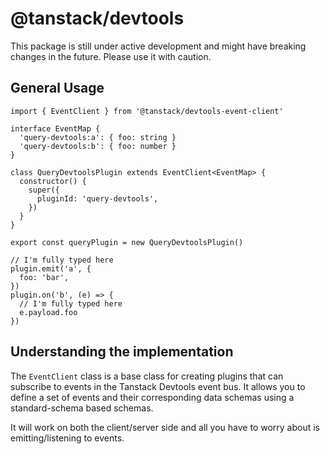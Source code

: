# @tanstack/devtools

This package is still under active development and might have breaking changes in the future. Please use it with caution.

## General Usage

```tsx
import { EventClient } from '@tanstack/devtools-event-client'

interface EventMap {
  'query-devtools:a': { foo: string }
  'query-devtools:b': { foo: number }
}

class QueryDevtoolsPlugin extends EventClient<EventMap> {
  constructor() {
    super({
      pluginId: 'query-devtools',
    })
  }
}

export const queryPlugin = new QueryDevtoolsPlugin()

// I'm fully typed here
plugin.emit('a', {
  foo: 'bar',
})
plugin.on('b', (e) => {
  // I'm fully typed here
  e.payload.foo
})
```

## Understanding the implementation

The `EventClient` class is a base class for creating plugins that can subscribe to events in the Tanstack Devtools event bus. It allows you to define a set of events and their corresponding data schemas using a standard-schema based schemas.

It will work on both the client/server side and all you have to worry about is emitting/listening to events.
